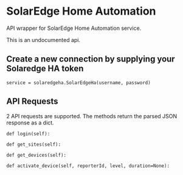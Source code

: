 # SolarEdge Home Automation
API wrapper for SolarEdge Home Automation service.

This is an undocumented api.

## Create a new connection by supplying your Solaredge HA token
```
service = solaredgeha.SolarEdgeHa(username, password)
```

## API Requests
2 API requests are supported. The methods return the parsed JSON response as a dict.

```
def login(self):

def get_sites(self):

def get_devices(self):

def activate_device(self, reporterId, level, duration=None):

```


